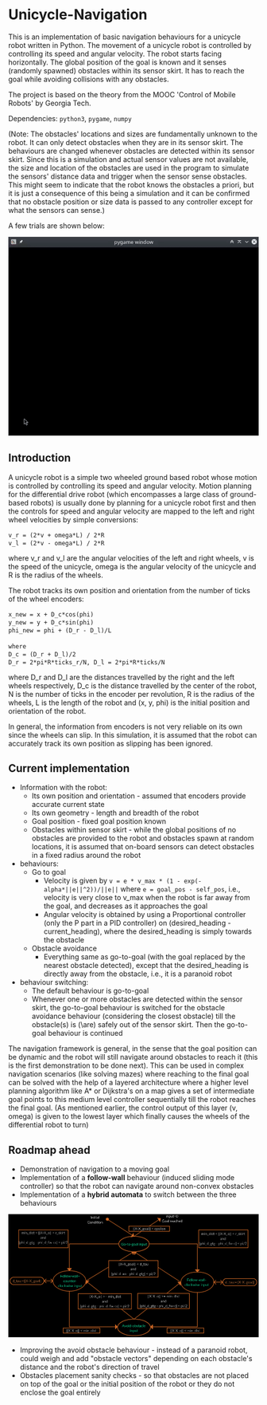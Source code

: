 # Unicycle-Navigation

This is an implementation of basic navigation behaviours for a unicycle robot written in Python. The movement of a unicycle robot is controlled by controlling its speed and angular velocity. The robot starts facing horizontally. The global position of the goal is known and it senses (randomly spawned) obstacles within its sensor skirt. It has to reach the goal while avoiding collisions with any obstacles.

The project is based on the theory from the MOOC 'Control of Mobile Robots' by Georgia Tech.

Dependencies: `python3`, `pygame`, `numpy`

(Note: The obstacles' locations and sizes are fundamentally unknown to the robot. It can only detect obstacles when they are in its sensor skirt. The behaviours are changed whenever obstacles are detected within its sensor skirt. Since this is a simulation and actual sensor values are not available, the size and location of the obstacles are used in the program to simulate the sensors' distance data and trigger when the sensor sense obstacles. This might seem to indicate that the robot knows the obstacles a priori, but it is just a consequence of this being a simulation and it can be confirmed that no obstacle position or size data is passed to any controller except for what the sensors can sense.)

A few trials are shown below:

![Paranoid Android](./resources/paranoid-android.gif)

## Introduction

A unicycle robot is a simple two wheeled ground based robot whose motion is controlled by controlling its speed and angular velocity. Motion planning for the differential drive robot (which encompasses a large class of ground-based robots) is usually done by planning for a unicycle robot first and then the controls for speed and angular velocity are mapped to the left and right wheel velocities by simple conversions:

```
v_r = (2*v + omega*L) / 2*R
v_l = (2*v - omega*L) / 2*R
```

where v_r and v_l are the angular velocities of the left and right wheels, v is the speed of the unicycle, omega is the angular velocity of the unicycle and R is the radius of the wheels.

The robot tracks its own position and orientation from the number of ticks of the wheel encoders:

```
x_new = x + D_c*cos(phi)
y_new = y + D_c*sin(phi)
phi_new = phi + (D_r - D_l)/L

where
D_c = (D_r + D_l)/2
D_r = 2*pi*R*ticks_r/N, D_l = 2*pi*R*ticks/N
```

where D_r and D_l are the distances travelled by the right and the left wheels respectively, D_c is the distance travelled by the center of the robot, N is the number of ticks in the encoder per revolution, R is the radius of the wheels, L is the length of the robot and (x, y, phi) is the initial position and orientation of the robot.

In general, the information from encoders is not very reliable on its own since the wheels can slip. In this simulation, it is assumed that the robot can accurately track its own position as slipping has been ignored.

## Current implementation

- Information with the robot:
  - Its own position and orientation - assumed that encoders provide accurate current state
  - Its own geometry - length and breadth of the robot
  - Goal position - fixed goal position known
  - Obstacles within sensor skirt - while the global positions of no obstacles are provided to the robot and obstacles spawn at random locations, it is assumed that on-board sensors can detect obstacles in a fixed radius around the robot
- behaviours:
  - Go to goal
    - Velocity is given by `v = e * v_max * (1 - exp(-alpha*||e||^2))/||e||` where `e = goal_pos - self_pos`, i.e., velocity is very close to v_max when the robot is far away from the goal, and decreases as it approaches the goal
    - Angular velocity is obtained by using a Proportional controller (only the P part in a PID controller) on (desired_heading - current_heading), where the desired_heading is simply towards the obstacle
  - Obstacle avoidance
    - Everything same as go-to-goal (with the goal replaced by the nearest obstacle detected), except that the desired_heading is directly away from the obstacle, i.e., it is a paranoid robot
- behaviour switching:
  - The default behaviour is go-to-goal
  - Whenever one or more obstacles are detected within the sensor skirt, the go-to-goal behaviour is switched for the obstacle avoidance behaviour (considering the closest obstacle) till the obstacle(s) is (\are) safely out of the sensor skirt. Then the go-to-goal behaviour is continued

The navigation framework is general, in the sense that the goal position can be dynamic and the robot will still navigate around obstacles to reach it (this is the first demonstration to be done next). This can be used in complex navigation scenarios (like solving mazes) where reaching to the final goal can be solved with the help of a layered architecture where a higher level planning algorithm like A* or Dijkstra's on a map gives a set of intermediate goal points to this medium level controller sequentially till the robot reaches the final goal. (As mentioned earlier, the control output of this layer (v, omega) is given to the lowest layer which finally causes the wheels of the differential robot to turn)

## Roadmap ahead

- Demonstration of navigation to a moving goal
- Implementation of a **follow-wall** behaviour (induced sliding mode controller) so that the robot can navigate around non-convex obstacles
- Implementation of a **hybrid automata** to switch between the three behaviours

![Hybrid Automata](./resources/hybrid-automata.png)

- Improving the avoid obstacle behaviour - instead of a paranoid robot, could weigh and add "obstacle vectors" depending on each obstacle's distance and the robot's direction of travel
- Obstacles placement sanity checks - so that obstacles are not placed on top of the goal or the initial position of the robot or they do not enclose the goal entirely
